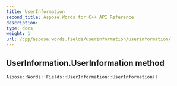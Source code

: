 ```yaml
---
title: UserInformation
second_title: Aspose.Words for C++ API Reference
description: 
type: docs
weight: 1
url: /cpp/aspose.words.fields/userinformation/userinformation/
---
```

## UserInformation.UserInformation method




```cpp
Aspose::Words::Fields::UserInformation::UserInformation()
```


